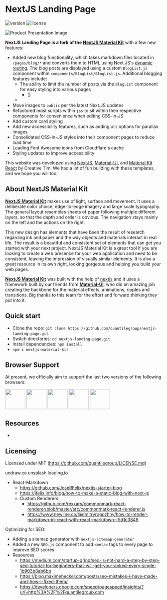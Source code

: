 # NextJS Landing Page

 ![version](https://img.shields.io/badge/version-1.1.0-blue.svg) ![license](https://img.shields.io/badge/license-MIT-blue.svg) 


![Product Presentation Image](https://raw.githubusercontent.com/creativetimofficial/public-assets/master/nextjs-material-kit/nextjs-material-kit.jpg)

**NextJS Landing Page is a fork of the [NextJS Material Kit](https://demos.creative-tim.com/nextjs-material-kit/?ref=njsmk-readme)** with a few new features:
- Added new blog functionality, which takes markdown files located in `/pages/blog/*` and converts them to HTML using Next.JS's [dynamic routing](https://nextjs.org/docs/routing/dynamic-routes). The blog posts are displayed using a custom `BlogList.js` component within `components/BlogList/BlogList.js`. Additional blogging features include:
  - The ability to limit the number of posts via the `BlogList` component for easy styling into various pages
    - []
  -   
- Move images to `public` per the latest Next.JS updates
- Refactored most scripts within `jss` to sit within their respective components for convenience when editing CSS-in-JS
- Add custom card styling
- Add new accessibility features, such as adding `alt` options for parallax images
- Consolidated CSS-in-JS styles into their component pages to reduce load time
- Loading Font Awesome icons from Cloudflare's cache
- Styling updates to improve accessibility


This website was developed using [NextJS](https://nextjs.org/?), [Material-UI](https://material-ui.com/?), and [Material Kit React](https://www.creative-tim.com/product/material-kit-react?) by Creative Tim. We had a lot of fun building with these templates, and we hope you will too. 



## About NextJS Material Kit
**[NextJS Material Kit](https://demos.creative-tim.com/nextjs-material-kit/?)** makes use of light, surface and movement. It uses a deliberate color choice, edge-to-edge imagery and large scale typography. The general layout resembles sheets of paper following multiple different layers, so that the depth and order is obvious. The navigation stays mainly on the left and the actions on the right.

This new design has elements that have been the result of research regarding ink and paper and the way objects and materials interact in real life. The result is a beautiful and consistent set of elements that can get you started with your next project. NextJS Material Kit is a great tool if you are looking to create a web presence for your web application and need to be consistent, leaving the impression of visually similar elements. It is also a great resource in its own right, looking gorgeous and helping you build your web pages.

**[NextJS Material Kit](https://demos.creative-tim.com/nextjs-material-kit/?ref=njsmk-readme)** was built with the help of [nextjs](https://nextjs.org/?ref=creativetim) and it uses a framework built by our friends from **[Material-UI](https://material-ui.com/?ref=creativetim)**, who did an amazing job creating the backbone for the material effects, animations, ripples and transitions. Big thanks to this team for the effort and forward thinking they put into it.



## Quick start

- Clone the repo: `git clone https://github.com/quantilegroup/nextjs-landing-page.git`.
- Switch directories: `cd nextjs-landing-page.git`
- Install dependencies: `npm install`
- `npm i nextjs-material-kit`



## Browser Support

At present, we officially aim to support the last two versions of the following browsers:

<img src="https://github.com/creativetimofficial/public-assets/blob/master/logos/chrome-logo.png?raw=true" width="64" height="64"> <img src="https://raw.githubusercontent.com/creativetimofficial/public-assets/master/logos/firefox-logo.png" width="64" height="64"> <img src="https://raw.githubusercontent.com/creativetimofficial/public-assets/master/logos/edge-logo.png" width="64" height="64"> <img src="https://raw.githubusercontent.com/creativetimofficial/public-assets/master/logos/safari-logo.png" width="64" height="64"> <img src="https://raw.githubusercontent.com/creativetimofficial/public-assets/master/logos/opera-logo.png" width="64" height="64">



## Resources
- 



## Licensing
Licensed under MIT (https://github.com/quantilegroup/LICENSE.md)



undraw.co
unsplash
loading.io



- React-Markdown
  - https://github.com/JoseRFelix/nextjs-starter-blog
  - https://jfelix.info/blog/how-to-make-a-static-blog-with-next-js
  - Custom Renderers
    - https://github.com/rexxars/commonmark-react-renderer/blob/master/src/commonmark-react-renderer.js
    - https://www.newline.co/@dmitryrogozhny/how-to-render-markdown-in-react-with-react-markdown--5d1c3849

Optimizing for SEO:
  - Adding a sitemap generator with `nextjs-sitemap-generator`
  - Added a new `SEO.js` component to add `<meta>` tags to every page to improve SEO scores
  - Resources
    - https://medium.com/startup-grind/seo-is-not-hard-a-step-by-step-seo-tutorial-for-beginners-that-will-get-you-ranked-every-single-1b903b3ab6bb
    - https://blog.maximeheckel.com/posts/seo-mistakes-i-have-made-and-how-i-fixed-them/
    - https://developers.google.com/speed/pagespeed/insights/?url=http%3A%2F%2Fquantilegroup.com

